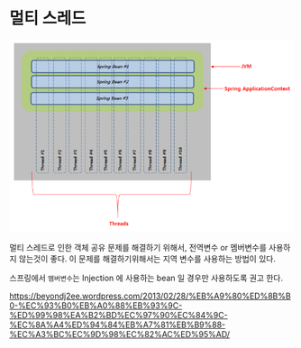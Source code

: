 # 멀티 스레드

![multithread](../images/multithread.png)


멀티 스레드로 인한 객체 공유 문제를 해결하기 위해서, 전역변수 or 멤버변수를 사용하지 않는것이 좋다. 이 문제를 해결하기위해서는 지역 변수를 사용하는 방법이 있다.

스프링에서 `멤버변수`는 Injection 에 사용하는 bean 일 경우만 사용하도록 권고 한다.

https://beyondj2ee.wordpress.com/2013/02/28/%EB%A9%80%ED%8B%B0-%EC%93%B0%EB%A0%88%EB%93%9C-%ED%99%98%EA%B2%BD%EC%97%90%EC%84%9C-%EC%8A%A4%ED%94%84%EB%A7%81%EB%B9%88-%EC%A3%BC%EC%9D%98%EC%82%AC%ED%95%AD/
